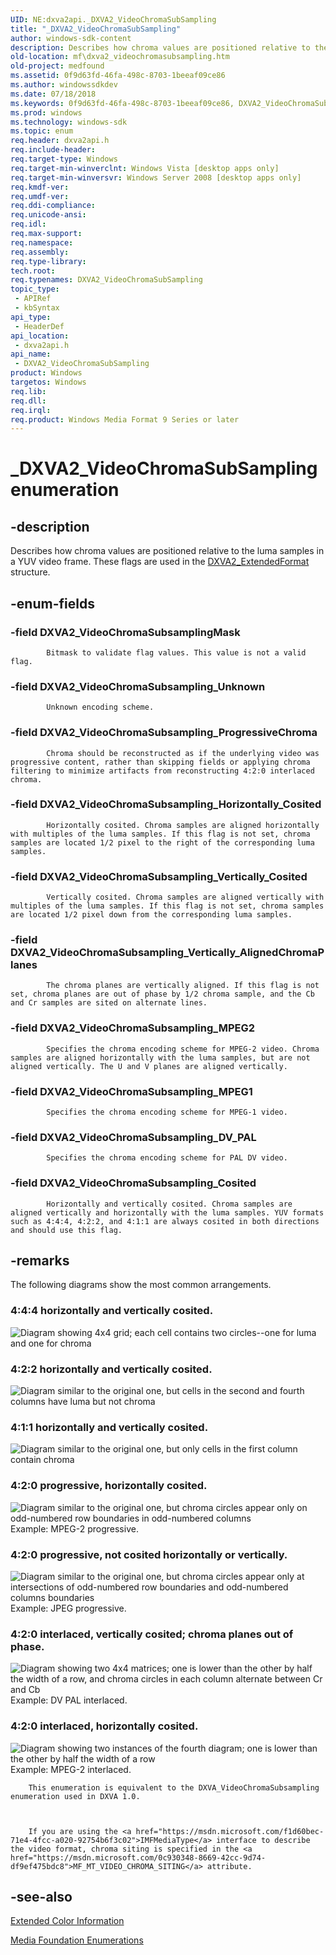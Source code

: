 ```yaml
---
UID: NE:dxva2api._DXVA2_VideoChromaSubSampling
title: "_DXVA2_VideoChromaSubSampling"
author: windows-sdk-content
description: Describes how chroma values are positioned relative to the luma samples in a YUV video frame.
old-location: mf\dxva2_videochromasubsampling.htm
old-project: medfound
ms.assetid: 0f9d63fd-46fa-498c-8703-1beeaf09ce86
ms.author: windowssdkdev
ms.date: 07/18/2018
ms.keywords: 0f9d63fd-46fa-498c-8703-1beeaf09ce86, DXVA2_VideoChromaSubSampling, DXVA2_VideoChromaSubSampling enumeration [Media Foundation], DXVA2_VideoChromaSubsamplingMask, DXVA2_VideoChromaSubsampling_Cosited, DXVA2_VideoChromaSubsampling_DV_PAL, DXVA2_VideoChromaSubsampling_Horizontally_Cosited, DXVA2_VideoChromaSubsampling_MPEG1, DXVA2_VideoChromaSubsampling_MPEG2, DXVA2_VideoChromaSubsampling_ProgressiveChroma, DXVA2_VideoChromaSubsampling_Unknown, DXVA2_VideoChromaSubsampling_Vertically_AlignedChromaPlanes, DXVA2_VideoChromaSubsampling_Vertically_Cosited, _DXVA2_VideoChromaSubSampling, dxva2api/DXVA2_VideoChromaSubSampling, dxva2api/DXVA2_VideoChromaSubsamplingMask, dxva2api/DXVA2_VideoChromaSubsampling_Cosited, dxva2api/DXVA2_VideoChromaSubsampling_DV_PAL, dxva2api/DXVA2_VideoChromaSubsampling_Horizontally_Cosited, dxva2api/DXVA2_VideoChromaSubsampling_MPEG1, dxva2api/DXVA2_VideoChromaSubsampling_MPEG2, dxva2api/DXVA2_VideoChromaSubsampling_ProgressiveChroma, dxva2api/DXVA2_VideoChromaSubsampling_Unknown, dxva2api/DXVA2_VideoChromaSubsampling_Vertically_AlignedChromaPlanes, dxva2api/DXVA2_VideoChromaSubsampling_Vertically_Cosited, mf.dxva2_videochromasubsampling
ms.prod: windows
ms.technology: windows-sdk
ms.topic: enum
req.header: dxva2api.h
req.include-header: 
req.target-type: Windows
req.target-min-winverclnt: Windows Vista [desktop apps only]
req.target-min-winversvr: Windows Server 2008 [desktop apps only]
req.kmdf-ver: 
req.umdf-ver: 
req.ddi-compliance: 
req.unicode-ansi: 
req.idl: 
req.max-support: 
req.namespace: 
req.assembly: 
req.type-library: 
tech.root: 
req.typenames: DXVA2_VideoChromaSubSampling
topic_type:
 - APIRef
 - kbSyntax
api_type:
 - HeaderDef
api_location:
 - dxva2api.h
api_name:
 - DXVA2_VideoChromaSubSampling
product: Windows
targetos: Windows
req.lib: 
req.dll: 
req.irql: 
req.product: Windows Media Format 9 Series or later
---
```


# _DXVA2_VideoChromaSubSampling enumeration


## -description


Describes how chroma values are positioned relative to the luma samples in a YUV video frame. These flags are used in the <a href="https://msdn.microsoft.com/eba2c56b-8951-4dc5-91ae-1371793ce787">DXVA2_ExtendedFormat</a> structure.


## -enum-fields




### -field DXVA2_VideoChromaSubsamplingMask


            Bitmask to validate flag values. This value is not a valid flag.
          


### -field DXVA2_VideoChromaSubsampling_Unknown


            Unknown encoding scheme.
          


### -field DXVA2_VideoChromaSubsampling_ProgressiveChroma


            Chroma should be reconstructed as if the underlying video was progressive content, rather than skipping fields or applying chroma filtering to minimize artifacts from reconstructing 4:2:0 interlaced chroma.
          


### -field DXVA2_VideoChromaSubsampling_Horizontally_Cosited


            Horizontally cosited. Chroma samples are aligned horizontally with multiples of the luma samples. If this flag is not set, chroma samples are located 1/2 pixel to the right of the corresponding luma samples.
          


### -field DXVA2_VideoChromaSubsampling_Vertically_Cosited


            Vertically cosited. Chroma samples are aligned vertically with multiples of the luma samples. If this flag is not set, chroma samples are located 1/2 pixel down from the corresponding luma samples.
          


### -field DXVA2_VideoChromaSubsampling_Vertically_AlignedChromaPlanes


            The chroma planes are vertically aligned. If this flag is not set, chroma planes are out of phase by 1/2 chroma sample, and the Cb and Cr samples are sited on alternate lines.
          


### -field DXVA2_VideoChromaSubsampling_MPEG2


            Specifies the chroma encoding scheme for MPEG-2 video. Chroma samples are aligned horizontally with the luma samples, but are not aligned vertically. The U and V planes are aligned vertically.
          


### -field DXVA2_VideoChromaSubsampling_MPEG1


            Specifies the chroma encoding scheme for MPEG-1 video.
          


### -field DXVA2_VideoChromaSubsampling_DV_PAL


            Specifies the chroma encoding scheme for PAL DV video.
          


### -field DXVA2_VideoChromaSubsampling_Cosited


            Horizontally and vertically cosited. Chroma samples are aligned vertically and horizontally with the luma samples. YUV formats such as 4:4:4, 4:2:2, and 4:1:1 are always cosited in both directions and should use this flag.
          


## -remarks



The following diagrams show the most common arrangements.

<h3><a id="_________4_4_4_horizontally_and_vertically_cosited._________"></a><a id="_________4_4_4_HORIZONTALLY_AND_VERTICALLY_COSITED._________"></a>
        4:4:4 horizontally and vertically cosited.
        </h3>
<img alt="Diagram showing 4x4 grid; each cell contains two circles--one for luma and one for chroma " border="" src="./images/1a4cc0bf-87e4-4695-a14f-2f8a653f7ba9.gif"/>
<h3><a id="_________4_2_2_horizontally_and_vertically_cosited._________"></a><a id="_________4_2_2_HORIZONTALLY_AND_VERTICALLY_COSITED._________"></a>
        4:2:2 horizontally and vertically cosited.
        </h3>
<img alt="Diagram similar to the original one, but cells in the second and fourth columns have luma but not chroma" border="" src="./images/11280687-7d75-4b6d-9e69-d78d767f3491.gif"/>
<h3><a id="_________4_1_1_horizontally_and_vertically_cosited._________"></a><a id="_________4_1_1_HORIZONTALLY_AND_VERTICALLY_COSITED._________"></a>
        4:1:1 horizontally and vertically cosited.
        </h3>
<img alt="Diagram similar to the original one, but only cells in the first column contain chroma " border="" src="./images/7443405f-735c-44fd-ad09-613f696eadf3.gif"/>
<h3><a id="_________4_2_0_progressive__horizontally_cosited._________"></a><a id="_________4_2_0_PROGRESSIVE__HORIZONTALLY_COSITED._________"></a>
        4:2:0 progressive, horizontally cosited.
        </h3>
<img alt="Diagram similar to the original one, but chroma circles appear only on odd-numbered row boundaries in odd-numbered columns" border="" src="./images/ba14c38b-bcab-4e68-ab24-e4a9162ce12f.gif"/>
Example: MPEG-2 progressive.

<h3><a id="_________4_2_0_progressive__not_cosited_horizontally_or_vertically._________"></a><a id="_________4_2_0_PROGRESSIVE__NOT_COSITED_HORIZONTALLY_OR_VERTICALLY._________"></a>
        4:2:0 progressive, not cosited horizontally or vertically.
        </h3>
<img alt="Diagram similar to the original one, but chroma circles appear only at intersections of odd-numbered row boundaries and odd-numbered columns boundaries" border="" src="./images/6fec0c32-14a9-43d2-9703-f3e5df2dc7a0.gif"/>
Example: JPEG progressive.

<h3><a id="_________4_2_0_interlaced__vertically_cosited__chroma_planes_out_of_phase._________"></a><a id="_________4_2_0_INTERLACED__VERTICALLY_COSITED__CHROMA_PLANES_OUT_OF_PHASE._________"></a>
        4:2:0 interlaced, vertically cosited; chroma planes out of phase.
        </h3>
<img alt="Diagram showing two 4x4 matrices; one is lower than the other by half the width of a row, and chroma circles in each column alternate between Cr and Cb" border="" src="./images/f75760b6-59d2-4865-803d-e7ea5dd65914.gif"/>
Example: DV PAL interlaced.

<h3><a id="_________4_2_0_interlaced__horizontally_cosited._________"></a><a id="_________4_2_0_INTERLACED__HORIZONTALLY_COSITED._________"></a>
        4:2:0 interlaced, horizontally cosited.
        </h3>
<img alt="Diagram showing two instances of the fourth diagram; one is lower than the other by half the width of a row" border="" src="./images/c09b7773-fcb7-4949-a894-1d35a113ed9b.gif"/>
Example: MPEG-2 interlaced.


        This enumeration is equivalent to the DXVA_VideoChromaSubsampling enumeration used in DXVA 1.0.
      


        If you are using the <a href="https://msdn.microsoft.com/f1d60bec-71e4-4fcc-a020-92754b6f3c02">IMFMediaType</a> interface to describe the video format, chroma siting is specified in the <a href="https://msdn.microsoft.com/0c930348-8669-42cc-9d74-df9ef475bdc8">MF_MT_VIDEO_CHROMA_SITING</a> attribute.
      




## -see-also




<a href="https://msdn.microsoft.com/05ca73c6-d105-47bc-96bc-b784f669febe">Extended Color Information</a>



<a href="https://msdn.microsoft.com/f26a730f-18c4-4247-acaf-af1dfad19086">Media Foundation Enumerations</a>
 

 

